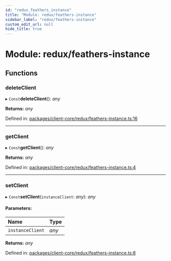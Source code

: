 ```yaml
---
id: "redux_feathers_instance"
title: "Module: redux/feathers-instance"
sidebar_label: "redux/feathers-instance"
custom_edit_url: null
hide_title: true
---
```


# Module: redux/feathers-instance

## Functions

### deleteClient

▸ `Const`**deleteClient**(): *any*

**Returns:** *any*

Defined in: [packages/client-core/redux/feathers-instance.ts:16](https://github.com/xr3ngine/xr3ngine/blob/66a84a950/packages/client-core/redux/feathers-instance.ts#L16)

___

### getClient

▸ `Const`**getClient**(): *any*

**Returns:** *any*

Defined in: [packages/client-core/redux/feathers-instance.ts:4](https://github.com/xr3ngine/xr3ngine/blob/66a84a950/packages/client-core/redux/feathers-instance.ts#L4)

___

### setClient

▸ `Const`**setClient**(`instanceClient`: *any*): *any*

#### Parameters:

Name | Type |
:------ | :------ |
`instanceClient` | *any* |

**Returns:** *any*

Defined in: [packages/client-core/redux/feathers-instance.ts:8](https://github.com/xr3ngine/xr3ngine/blob/66a84a950/packages/client-core/redux/feathers-instance.ts#L8)
